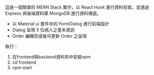 這是一個簡單的 MERN Stack 實作，以 React Hook 進行資料存取，並透過 Express 與後端資料庫 MongoDB 進行資料傳遞。

- 以 Material ui 套件中的 FormDialog 進行前端設計
- Dialog 呈現 5 位病人之基本資訊
- Order 編輯完成後可更新 Order 之呈現

執行：
1. 在frontend與backend資料夾中安裝npm
2. cd frontend
3. npm start